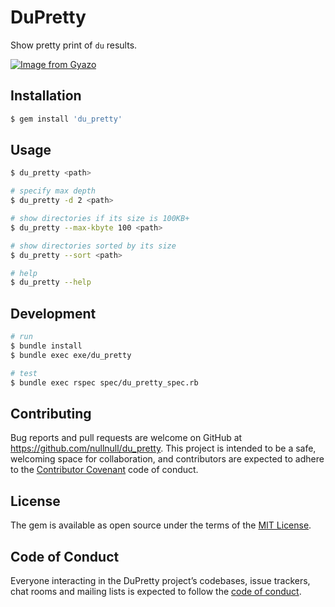 # DuPretty
Show pretty print of `du` results.

[![Image from Gyazo](https://i.gyazo.com/8a7911cf58bb4ac1aa586cc24c8a307e.png)](https://gyazo.com/8a7911cf58bb4ac1aa586cc24c8a307e)

## Installation
```sh
$ gem install 'du_pretty'
```

## Usage
```sh
$ du_pretty <path>

# specify max depth
$ du_pretty -d 2 <path>

# show directories if its size is 100KB+
$ du_pretty --max-kbyte 100 <path>

# show directories sorted by its size
$ du_pretty --sort <path>

# help
$ du_pretty --help
```


## Development
```sh
# run
$ bundle install
$ bundle exec exe/du_pretty

# test
$ bundle exec rspec spec/du_pretty_spec.rb
```

## Contributing

Bug reports and pull requests are welcome on GitHub at https://github.com/nullnull/du_pretty. This project is intended to be a safe, welcoming space for collaboration, and contributors are expected to adhere to the [Contributor Covenant](http://contributor-covenant.org) code of conduct.

## License

The gem is available as open source under the terms of the [MIT License](https://opensource.org/licenses/MIT).

## Code of Conduct

Everyone interacting in the DuPretty project’s codebases, issue trackers, chat rooms and mailing lists is expected to follow the [code of conduct](https://github.com/[USERNAME]/du_pretty/blob/master/CODE_OF_CONDUCT.md).
